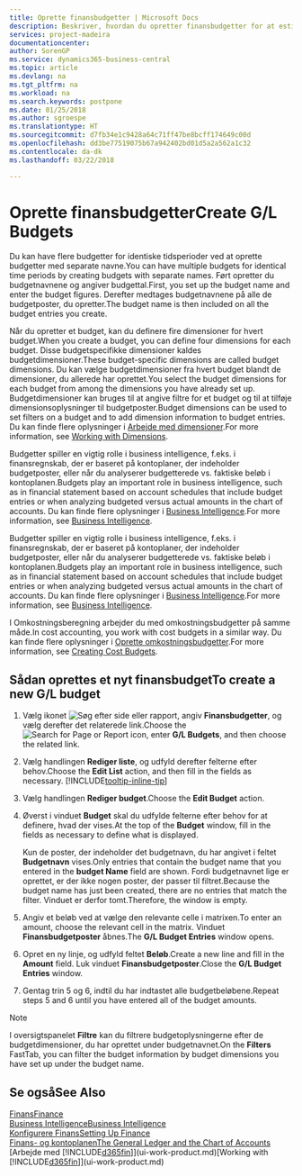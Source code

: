 ```yaml
---
title: Oprette finansbudgetter | Microsoft Docs
description: Beskriver, hvordan du opretter finansbudgetter for at estimere forskellige finansielle aktiviteter og tildele dimensioner i forbindelse med business intelligence.
services: project-madeira
documentationcenter: 
author: SorenGP
ms.service: dynamics365-business-central
ms.topic: article
ms.devlang: na
ms.tgt_pltfrm: na
ms.workload: na
ms.search.keywords: postpone
ms.date: 01/25/2018
ms.author: sgroespe
ms.translationtype: HT
ms.sourcegitcommit: d7fb34e1c9428a64c71ff47be8bcff174649c00d
ms.openlocfilehash: dd3be77519075b67a942402bd01d5a2a562a1c32
ms.contentlocale: da-dk
ms.lasthandoff: 03/22/2018

---
```

# <a name="create-gl-budgets"></a><span data-ttu-id="60e51-103">Oprette finansbudgetter</span><span class="sxs-lookup"><span data-stu-id="60e51-103">Create G/L Budgets</span></span>
<span data-ttu-id="60e51-104">Du kan have flere budgetter for identiske tidsperioder ved at oprette budgetter med separate navne.</span><span class="sxs-lookup"><span data-stu-id="60e51-104">You can have multiple budgets for identical time periods by creating budgets with separate names.</span></span> <span data-ttu-id="60e51-105">Ført opretter du budgetnavnene og angiver budgettal.</span><span class="sxs-lookup"><span data-stu-id="60e51-105">First, you set up the budget name and enter the budget figures.</span></span> <span data-ttu-id="60e51-106">Derefter medtages budgetnavnene på alle de budgetposter, du opretter.</span><span class="sxs-lookup"><span data-stu-id="60e51-106">The budget name is then included on all the budget entries you create.</span></span>  

 <span data-ttu-id="60e51-107">Når du opretter et budget, kan du definere fire dimensioner for hvert budget.</span><span class="sxs-lookup"><span data-stu-id="60e51-107">When you create a budget, you can define four dimensions for each budget.</span></span> <span data-ttu-id="60e51-108">Disse budgetspecifikke dimensioner kaldes budgetdimensioner.</span><span class="sxs-lookup"><span data-stu-id="60e51-108">These budget-specific dimensions are called budget dimensions.</span></span> <span data-ttu-id="60e51-109">Du kan vælge budgetdimensioner fra hvert budget blandt de dimensioner, du allerede har oprettet.</span><span class="sxs-lookup"><span data-stu-id="60e51-109">You select the budget dimensions for each budget from among the dimensions you have already set up.</span></span> <span data-ttu-id="60e51-110">Budgetdimensioner kan bruges til at angive filtre for et budget og til at tilføje dimensionsoplysninger til budgetposter.</span><span class="sxs-lookup"><span data-stu-id="60e51-110">Budget dimensions can be used to set filters on a budget and to add dimension information to budget entries.</span></span> <span data-ttu-id="60e51-111">Du kan finde flere oplysninger i [Arbejde med dimensioner](finance-dimensions.md).</span><span class="sxs-lookup"><span data-stu-id="60e51-111">For more information, see [Working with Dimensions](finance-dimensions.md).</span></span>

 <span data-ttu-id="60e51-112">Budgetter spiller en vigtig rolle i business intelligence, f.eks. i finansregnskab, der er baseret på kontoplaner, der indeholder budgetposter, eller når du analyserer budgetterede vs. faktiske beløb i kontoplanen.</span><span class="sxs-lookup"><span data-stu-id="60e51-112">Budgets play an important role in business intelligence, such as in financial statement based on account schedules that include budget entries or when analyzing budgeted versus actual amounts in the chart of accounts.</span></span> <span data-ttu-id="60e51-113">Du kan finde flere oplysninger i [Business Intelligence](bi.md).</span><span class="sxs-lookup"><span data-stu-id="60e51-113">For more information, see [Business Intelligence](bi.md).</span></span>

 <span data-ttu-id="60e51-114">Budgetter spiller en vigtig rolle i business intelligence, f.eks. i finansregnskab, der er baseret på kontoplaner, der indeholder budgetposter, eller når du analyserer budgetterede vs. faktiske beløb i kontoplanen.</span><span class="sxs-lookup"><span data-stu-id="60e51-114">Budgets play an important role in business intelligence, such as in financial statement based on account schedules that include budget entries or when analyzing budgeted versus actual amounts in the chart of accounts.</span></span> <span data-ttu-id="60e51-115">Du kan finde flere oplysninger i [Business Intelligence](bi.md).</span><span class="sxs-lookup"><span data-stu-id="60e51-115">For more information, see [Business Intelligence](bi.md).</span></span>

<span data-ttu-id="60e51-116">I Omkostningsberegning arbejder du med omkostningsbudgetter på samme måde.</span><span class="sxs-lookup"><span data-stu-id="60e51-116">In cost accounting, you work with cost budgets in a similar way.</span></span> <span data-ttu-id="60e51-117">Du kan finde flere oplysninger i [Oprette omkostningsbudgetter](finance-create-cost-budgets.md).</span><span class="sxs-lookup"><span data-stu-id="60e51-117">For more information, see [Creating Cost Budgets](finance-create-cost-budgets.md).</span></span>    

## <a name="to-create-a-new-gl-budget"></a><span data-ttu-id="60e51-118">Sådan oprettes et nyt finansbudget</span><span class="sxs-lookup"><span data-stu-id="60e51-118">To create a new G/L budget</span></span>  
1. <span data-ttu-id="60e51-119">Vælg ikonet ![Søg efter side eller rapport](media/ui-search/search_small.png "Ikonet Søg efter side eller rapport"), angiv **Finansbudgetter**, og vælg derefter det relaterede link.</span><span class="sxs-lookup"><span data-stu-id="60e51-119">Choose the ![Search for Page or Report](media/ui-search/search_small.png "Search for Page or Report icon") icon, enter **G/L Budgets**, and then choose the related link.</span></span>  
2. <span data-ttu-id="60e51-120">Vælg handlingen **Rediger liste**, og udfyld derefter felterne efter behov.</span><span class="sxs-lookup"><span data-stu-id="60e51-120">Choose the **Edit List** action, and then fill in the fields as necessary.</span></span> [!INCLUDE[tooltip-inline-tip](includes/tooltip-inline-tip_md.md)]  
3. <span data-ttu-id="60e51-121">Vælg handlingen **Rediger budget**.</span><span class="sxs-lookup"><span data-stu-id="60e51-121">Choose the **Edit Budget** action.</span></span>
4. <span data-ttu-id="60e51-122">Øverst i vinduet **Budget** skal du udfylde felterne efter behov for at definere, hvad der vises.</span><span class="sxs-lookup"><span data-stu-id="60e51-122">At the top of the **Budget** window, fill in the fields as necessary to define what is displayed.</span></span>  

    <span data-ttu-id="60e51-123">Kun de poster, der indeholder det budgetnavn, du har angivet i feltet **Budgetnavn** vises.</span><span class="sxs-lookup"><span data-stu-id="60e51-123">Only entries that contain the budget name that you entered in the **budget Name** field are shown.</span></span> <span data-ttu-id="60e51-124">Fordi budgetnavnet lige er oprettet, er der ikke nogen poster, der passer til filtret.</span><span class="sxs-lookup"><span data-stu-id="60e51-124">Because the budget name has just been created, there are no entries that match the filter.</span></span> <span data-ttu-id="60e51-125">Vinduet er derfor tomt.</span><span class="sxs-lookup"><span data-stu-id="60e51-125">Therefore, the window is empty.</span></span>  
5. <span data-ttu-id="60e51-126">Angiv et beløb ved at vælge den relevante celle i matrixen.</span><span class="sxs-lookup"><span data-stu-id="60e51-126">To enter an amount, choose the relevant cell in the matrix.</span></span> <span data-ttu-id="60e51-127">Vinduet **Finansbudgetposter** åbnes.</span><span class="sxs-lookup"><span data-stu-id="60e51-127">The **G/L Budget Entries** window opens.</span></span>  
6. <span data-ttu-id="60e51-128">Opret en ny linje, og udfyld feltet **Beløb**.</span><span class="sxs-lookup"><span data-stu-id="60e51-128">Create a new line and fill in the **Amount** field.</span></span> <span data-ttu-id="60e51-129">Luk vinduet **Finansbudgetposter**.</span><span class="sxs-lookup"><span data-stu-id="60e51-129">Close the **G/L Budget Entries** window.</span></span>  
7. <span data-ttu-id="60e51-130">Gentag trin 5 og 6, indtil du har indtastet alle budgetbeløbene.</span><span class="sxs-lookup"><span data-stu-id="60e51-130">Repeat steps 5 and 6 until you have entered all of the budget amounts.</span></span>  

> [!NOTE]  
>  <span data-ttu-id="60e51-131">I oversigtspanelet **Filtre** kan du filtrere budgetoplysningerne efter de budgetdimensioner, du har oprettet under budgetnavnet.</span><span class="sxs-lookup"><span data-stu-id="60e51-131">On the **Filters** FastTab, you can filter the budget information by budget dimensions you have set up under the budget name.</span></span>   

## <a name="see-also"></a><span data-ttu-id="60e51-132">Se også</span><span class="sxs-lookup"><span data-stu-id="60e51-132">See Also</span></span>
[<span data-ttu-id="60e51-133">Finans</span><span class="sxs-lookup"><span data-stu-id="60e51-133">Finance</span></span>](finance.md)  
[<span data-ttu-id="60e51-134">Business Intelligence</span><span class="sxs-lookup"><span data-stu-id="60e51-134">Business Intelligence</span></span>](bi.md)  
[<span data-ttu-id="60e51-135">Konfigurere Finans</span><span class="sxs-lookup"><span data-stu-id="60e51-135">Setting Up Finance</span></span>](finance-setup-finance.md)  
[<span data-ttu-id="60e51-136">Finans- og kontoplanen</span><span class="sxs-lookup"><span data-stu-id="60e51-136">The General Ledger and the Chart of Accounts</span></span>](finance-general-ledger.md)  
<span data-ttu-id="60e51-137">[Arbejde med [!INCLUDE[d365fin](includes/d365fin_md.md)]](ui-work-product.md)</span><span class="sxs-lookup"><span data-stu-id="60e51-137">[Working with [!INCLUDE[d365fin](includes/d365fin_md.md)]](ui-work-product.md)</span></span>  

